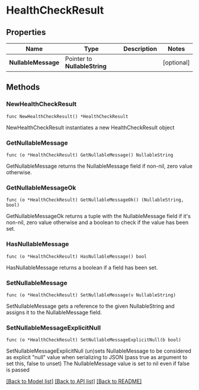 # HealthCheckResult

## Properties

Name | Type | Description | Notes
------------ | ------------- | ------------- | -------------
**NullableMessage** | Pointer to **NullableString** |  | [optional] 

## Methods

### NewHealthCheckResult

`func NewHealthCheckResult() *HealthCheckResult`

NewHealthCheckResult instantiates a new HealthCheckResult object

### GetNullableMessage

`func (o *HealthCheckResult) GetNullableMessage() NullableString`

GetNullableMessage returns the NullableMessage field if non-nil, zero value otherwise.

### GetNullableMessageOk

`func (o *HealthCheckResult) GetNullableMessageOk() (NullableString, bool)`

GetNullableMessageOk returns a tuple with the NullableMessage field if it's non-nil, zero value otherwise
and a boolean to check if the value has been set.

### HasNullableMessage

`func (o *HealthCheckResult) HasNullableMessage() bool`

HasNullableMessage returns a boolean if a field has been set.

### SetNullableMessage

`func (o *HealthCheckResult) SetNullableMessage(v NullableString)`

SetNullableMessage gets a reference to the given NullableString and assigns it to the NullableMessage field.

### SetNullableMessageExplicitNull

`func (o *HealthCheckResult) SetNullableMessageExplicitNull(b bool)`

SetNullableMessageExplicitNull (un)sets NullableMessage to be considered as explicit "null" value
when serializing to JSON (pass true as argument to set this, false to unset)
The NullableMessage value is set to nil even if false is passed

[[Back to Model list]](../README.md#documentation-for-models) [[Back to API list]](../README.md#documentation-for-api-endpoints) [[Back to README]](../README.md)


